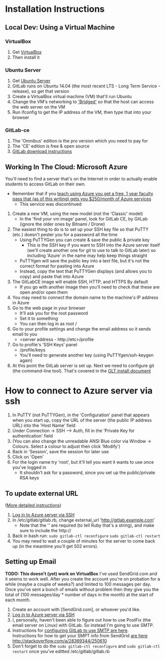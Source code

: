 
# Installation Instructions #

## Local Dev: Using a Virtual Machine ##
### VirtualBox ###

1. Get [VirtualBox](https://www.virtualbox.org/wiki/Downloads)
2. Then install it

### Ubuntu Server ###

1. Get [Ubuntu Server](http://www.ubuntu.com/download/server/install-ubuntu-server)
2. GitLab runs on Ubuntu 14.04 (the most recent LTS - Long Term Service - release), so get that version
3. Create a VirtualBox virtual machine (VM) that'll run Ubuntu
4. Change the VM's networking to ['Bridged'](http://askubuntu.com/questions/196118/how-to-access-localhost-on-virtualbox-host-machine) so that the host can access the web server on the VM
5. Run ifconfig to get the IP address of the VM, then type that into your browser

### GitLab-ce ##

1. The 'Omnibus' edition is the pro version which you need to pay for
2. The 'CE' edition is free & open source
3. [GitLab download instructions](https://about.gitlab.com/downloads/#ubuntu1404)

## Working In The Cloud: Microsoft Azure ##

You'll need to find a server that's on the Internet in order to actually enable students to access GitLab on their own.

- Remember that if you [teach using Azure you get a free, 1 year faculty pass that (as of this writing) gets you $250/month of Azure services](https://www.microsoftazurepass.com/azureu)
  - This service was discontinued

1. Create a new VM, using the new model (not the 'Classic' model)
    - In the 'find your vm image' panel, look for GitLab CE, by GitLab (ignore the older ones by Bitnami / Drone)
2. The easiest thing to do is to set up your SSH key file so that PuTTY (etc.) doesn't pester you for a password all the time
    - Using PuTTYGen you can create & save the public & private key
        - This is the SSH key if you want to SSH into the Azure server itself 
		(we'll create another one for git to use to talk to GitLab later) so including 'Azure' in the name may
		help keep things straight
    - PuTTYgen will save the public key into a text file, but it's not the correct format for pasting into Azure
    - Instead, copy the text that PuTTYGen displays (and allows you to copy) and paste that into Azure
3. The GitLabCE image will enable SSH, HTTP, and HTTPS By default
    - If you go with another image then you'll need to check that these are open and/or open them
4. You may need to connect the domain name to the machine's IP address in Azure
5. Go to the web page in your browser
    - It'll ask you for the root password
    - Set it to something
    - You can then log in as root / <your password>
6. Go to your profile settings and change the email address so it sends email to you
    - <server address - http://etc>/profile
7. Go to profile's 'SSH Keys' panel
    - <server address>/profile/keys
    - You'll need to generate another key (using PuTTYgen/ssh-keygen again)
8. At this point the GitLab server is set up. Next we need to configure git (the command-line tool). That's covered in the [GLT install document](glt_install.md)
	
#  <a name="Azure_SSH"></a> How to connect to Azure server via ssh
1. In PuTTY (not PuTTYGen), in the 'Configuration' panel that appears when you start up, copy the URL of the server (the public IP address URL) into the 'Host Name' field
2. Under Connection -> SSH --> Auth, fill in the 'Private Key for authentication' field
3. (You can also change the unreadable ANSI Blue color via Window -> Colours.  Select a colour to adjust then click 'Modify')
4. Back in 'Session', save the session for later use
5. Click on 'Open'
6. For the login name try 'root', but it'll tell you want it wants to use once you've logged in
   - It shouldn't ask for a password, since you set up the public/private RSA keys

## To update external URL
([More detailed instructions](http://stackoverflow.com/questions/19456129/how-to-change-url-of-a-working-gitlab-install/28005168#28005168))

1. [Log in to Azure server via SSH](#Azure_ssh)
2. In /etc/gitlab/gitlab.rb, change external_url 'http://gitlab.example.com'
   - Note that the '' are required (to tell Ruby that's a string), and make sure to include the http://
3. Back in bash run:
   `sudo gitlab-ctl reconfigure`
   `sudo gitlab-ctl restart`
4. You may need to wait a couple of minutes for the server to come back up (in the meantime you'll get 502 errors).

## Setting up Email ##

**TODO: This doesn't (yet) work on VirtualBox**
I've used SendGrid.com and it seems to work well.  After you create the account you're on probation for a while (maybe a couple of weeks?) and limited to 100 messages per day.  
Once you've sent a bunch of emails without problem then they give you the total of (100 messages/day * number of days in the month) at the start of each month.

1. Create an account with [SendGrid.com], or whoever you'd like.
2. [Log in to Azure server via SSH](#Azure_ssh)
3. I, personally, haven't been able to figure out how to use PostFix (the email server on Linux) with GitLab.  So instead I'm going to use SMTP.
4. Instructions for [configuring GitLab to use SMTP are here](https://gitlab.com/gitlab-org/omnibus-gitlab/blob/master/doc/settings/smtp.md).  
   Instructions for how to get your SMPT info from SendGrid [are here](https://sendgrid.com/docs/Integrate/index.html)
   http://stackoverflow.com/a/28369344/250610
5. Don't forget to do the `sudo gitlab-ctl reconfigure` and `sudo gitlab-ctl restart` once you've editted /etc/gitlab/gitlab.rb


